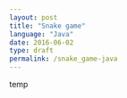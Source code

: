 ```yaml
---
layout: post
title: "Snake game"
language: "Java"
date: 2016-06-02
type: draft
permalink: /snake_game-java
---
```


temp